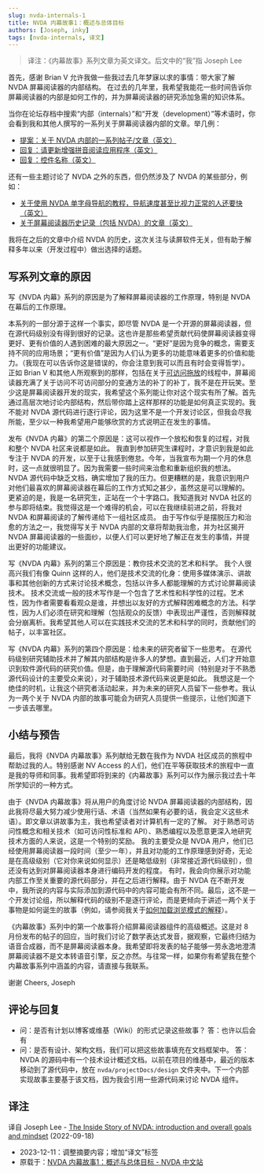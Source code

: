 ```yaml
---
slug: nvda-internals-1
title: NVDA 内幕故事1：概述与总体目标
authors: [Joseph, inky]
tags: [nvda-internals, 译文]
---
```


> 译注：《内幕故事》系列文章为英文译文。后文中的“我”指 Joseph Lee

首先，感谢 Brian V 允许我做一些我过去几年梦寐以求的事情：带大家了解 NVDA 屏幕阅读器的内部结构。
在过去的几年里，我希望我能花一些时间告诉你屏幕阅读器的内部是如何工作的，并为屏幕阅读器的研究添加急需的知识体系。

<!-- truncate -->

当你在论坛存档中搜索“内部（internals）”和“开发（development）”等术语时，你会看到我和其他人撰写的一系列关于屏幕阅读器内部的文章。举几例：

- [提案：关于 NVDA 内部的一系列帖子/文章（英文）][2]
- [回复：请更新增强拼音阅读应用程序（英文）][3]
- [回复：控件名称（英文）][4]

还有一些主题讨论了 NVDA 之外的东西，但仍然涉及了 NVDA 的某些部分，例如：

- [关于使用 NVDA 单字母导航的教程，导航速度甚至比视力正常的人还要快（英文）][5]
- [关于屏幕阅读器历史记录（包括 NVDA）的文章（英文）][6]

我将在之后的文章中介绍 NVDA 的历史，这次关注与读屏软件无关，但有助于解释多年以来（开发过程中）做出选择的话题。

## 写系列文章的原因

写《NVDA 内幕》系列的原因是为了解释屏幕阅读器的工作原理，特别是 NVDA 在幕后的工作原理。

本系列的一部分源于这样一个事实，即尽管 NVDA 是一个开源的屏幕阅读器，但在源代码级别没有得到很好的记录。这也许是那些希望贡献代码使屏幕阅读器变得更好、更有价值的人遇到困难的最大原因之一。“更好”是因为竞争的概念，需要支持不同的应用场景；“更有价值”是因为人们认为更多的功能意味着更多的价值和能力。（我现在可以告诉你这是错误的，你会注意到我可以而且有时会变得哲学）。
正如 Brian V 和其他人所观察到的那样，包括在关于[可访问拖放][7]的线程中，屏幕阅读器充满了关于访问不可访问部分的变通方法的补丁的补丁，我不是在开玩笑。至少这是屏幕阅读器开发的现实，我希望这个系列能让你对这个现实有所了解。首先通过高层次地讨论内部结构，然后带你踏上这样那样的功能是如何真正实现的。我不能对 NVDA 源代码进行逐行评论，因为这里不是一个开发讨论区，但我会尽我所能，至少以一种我希望用户能够欣赏的方式说明正在发生的事情。

发布《NVDA 内幕》的第二个原因是：这可以视作一个放松和恢复的过程，对我和整个 NVDA 社区来说都是如此。
我直到参加研究生课程时，才意识到我是如此专注于 NVDA 的开发，以至于让我感到倦怠。今年，当我宣布为期一个月的休息时，这一点就很明显了。因为我需要一些时间来治愈和重新组织我的想法。
NVDA 源代码中缺乏文档，确实增加了我的压力。但更糟糕的是，我意识到用户对他们最喜欢的屏幕阅读器在幕后的工作方式知之甚少，虽然这是可以理解的。
更紧迫的是，我是一名研究生，正站在一个十字路口。我知道我对 NVDA 社区的参与即将结束。我觉得这是一个难得的机会，可以在我继续前进之前，将我对 NVDA 和屏幕阅读的了解传递给下一组社区成员。
由于写作似乎是摆脱压力和治愈的方法之一，我觉得写关于 NVDA 内部的文章将帮助我治愈，并为社区揭开 NVDA 屏幕阅读器的一些面纱，以便人们可以更好地了解正在发生的事情，并提出更好的功能建议。

写《NVDA 内幕》系列的第三个原因是：教你技术交流的艺术和科学。
我个人很高兴我们有像 Quinn 这样的人，他们是技术交流的化身：使用多媒体演示、讲故事和其他创新的方式来讨论技术概念，包括以许多人都能理解的方式讨论屏幕阅读技术。
技术交流或一般的技术写作是一个包含了艺术性和科学性的过程。艺术性，因为作者需要看看观众是谁，并想出以友好的方式解释困难概念的方法。科学性，因为人们必须在研究和理解（包括观众的反馈）中表现出严谨性，否则解释就会分崩离析。我希望其他人可以在实践技术交流的艺术和科学的同时，贡献他们的帖子，以丰富社区。

写《NVDA 内幕》系列的第四个原因是：给未来的研究者留下一些思考。
在源代码级别研究辅助技术并了解其内部结构是许多人的梦想。直到最近，人们才开始意识到软件源代码的研究价值。但是，由于理解源代码需要时间（特别是对于不熟悉源代码设计的主要受众来说），对于辅助技术源代码来说更是如此。
我想这是一个绝佳的时机，让我这个研究者活动起来，并为未来的研究人员留下一些参考。我认为一两个关于 NVDA 内部的故事可能会为研究人员提供一些提示，让他们知道下一步该去哪里。

## 小结与预告

最后，我将《NVDA 内幕故事》系列献给无数在我作为 NVDA 社区成员的旅程中帮助过我的人。特别感谢 NV Access 的人们，他们在平等获取技术的旅程中一直是我的导师和同事。我希望即将到来的《内幕故事》系列可以作为展示我过去十年所学知识的一种方式。

由于《NVDA 内幕故事》将从用户的角度讨论 NVDA 屏幕阅读器的内部结构，因此我将尽最大努力减少使用行话、术语（当然如果有必要的话，我会定义这些术语）。即文章以讲故事为主，我也希望读者对计算机有一定的了解。
对于熟悉可访问性概念和相关技术（如可访问性标准和 API）、熟悉编程以及愿意更深入地研究技术方面的人来说，这是一个特别的奖励。
我的主要受众是 NVDA 用户，他们已经使用屏幕阅读器一段时间（至少一年），并且对功能的工作原理感到好奇，无论是在高级级别（它对你来说如何显示）还是略低级别（非常接近源代码级别），但还没有达到对屏幕阅读器本身进行编码开发的程度。
有时，我会向你展示对功能内部工作至关重要的源代码部分，并在之后进行解释。由于 NVDA 在不断开发中，我所说的内容与实际添加到源代码中的内容可能会有所不同。最后，这不是一个开发讨论组，所以解释代码的级别不是逐行评论，而是更倾向于讲述一两个关于事物是如何诞生的故事（例如，请参阅我关于[如何加载浏览模式的解释][8]）。

《内幕故事》系列中的第一个故事将介绍屏幕阅读器组件的高级概述。这是对 8 月份发布的帖子的回应，当时我们讨论了数学表达式发音，据观察，它最终归结为语音合成器，而不是屏幕阅读器本身。我希望即将发表的帖子能够一劳永逸地澄清屏幕阅读器不是文本转语音引擎，反之亦然。与往常一样，如果你有希望我在整个内幕故事系列中涵盖的内容，请直接与我联系。

谢谢
Cheers,
Joseph

## 评论与回复

- 问：是否有计划以博客或维基（Wiki）的形式记录这些故事？
  答：也许以后会有
- 问：是否有设计、架构文档，我们可以把这些故事填充在文档框架中。
  答：NVDA 的源码中有一个技术设计概述文档。以前在项目的维基中，最近的版本移动到了源代码中，放在 `nvda/projectDocs/design` 文件夹中。下一个内部实现故事主要基于该文档，因为我会引用一些源代码来讨论 NVDA 组件。

## 译注

译自 Joseph Lee - [The Inside Story of NVDA: introduction and overall goals and mindset][1] (2022-09-18)

- 2023-12-11：调整摘要内容；增加“译文”标签
- 原载于：[NVDA 内幕故事1：概述与总体目标 - NVDA 中文站](https://nvdacn.com/index.php/archives/1291/)

[1]: https://nvda.groups.io/g/nvda/topic/93751045#99518
[2]: https://nvda.groups.io/g/nvda/message/91943
[3]: https://nvda.groups.io/g/nvda/message/97563
[4]: https://nvda.groups.io/g/nvda/message/92420
[5]: https://nvda.groups.io/g/nvda/topic/87700584#90855
[6]: https://nvda.groups.io/g/nvda/topic/92394151#97806
[7]: https://nvda.groups.io/g/nvda/topic/93446323#99221
[8]: https://nvda.groups.io/g/nvda/topic/92274149#97305
